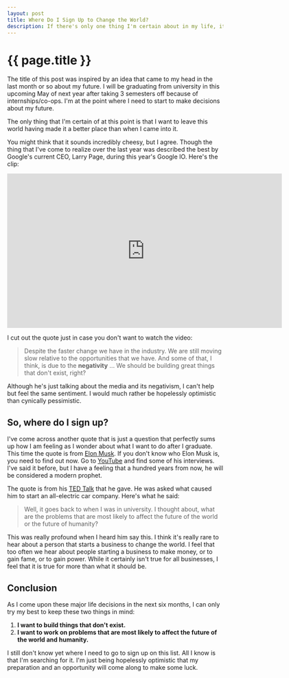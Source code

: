 ```yaml
---
layout: post
title: Where Do I Sign Up to Change the World?
description: If there's only one thing I'm certain about in my life, it's that I want to leave this world having made it a better place than when I came into it.
---
```


{{ page.title }}
================

The title of this post was inspired by an idea that came to my head in the last
month or so about my future. I will be graduating from university in this
upcoming May of next year after taking 3 semesters off because of
internships/co-ops. I'm at the point where I need to start to make decisions
about my future.

The only thing that I'm certain of at this point is that I want to leave this
world having made it a better place than when I came into it.

You might think that it sounds incredibly cheesy, but I agree. Though the thing that
I've come to realize over the last year was described the best by Google's
current CEO, Larry Page, during this year's Google IO. Here's the clip:

<div class="gallery medium">
    <iframe width="640" height="360" src="http://www.youtube.com/embed/h4CFhT4Mrcg?rel=0&start=432&end=&autoplay=0" frameborder="0" allowfullscreen></iframe>
</div>

I cut out the quote just in case you don't want to watch the video:

> Despite the faster change we have in the industry. We are still moving slow
> relative to the opportunities that we have. And some of that, I think, is due
> to the **negativity** ... We should be building great things that don't exist,
> right?

Although he's just talking about the media and its negativism, I can't help but
feel the same sentiment. I would much rather be hopelessly optimistic than
cynically pessimistic.

## So, where do I sign up?

I've come across another quote that is just a question that perfectly sums up
how I am feeling as I wonder about what I want to do after I graduate. This time
the quote is from [Elon Musk][musk]. If you don't know who Elon Musk is, you
need to find out now. Go to [YouTube][yt] and find some of his interviews. I've
said it before, but I have a feeling that a hundred years from now, he will be
considered a modern prophet.

The quote is from his [TED Talk][ted] that he gave. He was asked what caused him
to start an all-electric car company. Here's what he said:

>  Well, it goes back to when I was in university. I thought about, what are the
>  problems that are most likely to affect the future of the world or the future
>  of humanity?

This was really profound when I heard him say this. I think it's really rare to
hear about a person that starts a business to change the world. I feel that too
often we hear about people starting a business to make money, or to gain fame,
or to gain power. While it certainly isn't true for all businesses, I feel that
it is true for more than what it should be.

## Conclusion

As I come upon these major life decisions in the next six months, I can only
try my best to keep these two things in mind:

1. **I want to build things that don't exist.**
2. **I want to work on problems that are most likely to affect the future of the
   world and humanity.**

I still don't know yet where I need to go to sign up on this list. All I know is
that I'm searching for it. I'm just being hopelessly optimistic that my
preparation and an opportunity will come along to make some luck.

[cba]: http://en.wikipedia.org/wiki/Cost%E2%80%93benefit_analysis
[ted]: http://www.ted.com/talks/elon_musk_the_mind_behind_tesla_spacex_solarcity.html
[musk]: http://en.wikipedia.org/wiki/Elon_Musk
[yt]: http://www.youtube.com
